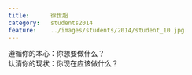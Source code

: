 ```yaml
---
title:		徐世超
category:	students2014
feature:	../images/students/2014/student_10.jpg
---
```

遵循你的本心：你想要做什么？     
认清你的现状：你现在应该做什么？


